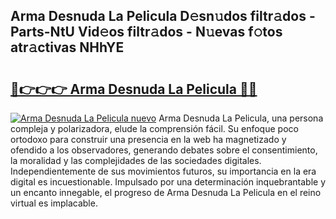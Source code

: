 ## Arma Desnuda La Pelicula D𝚎sn𝚞dos filtr𝚊dos - Parts-NtU Vid𝚎os filtr𝚊dos - N𝚞evas f𝚘tos atr𝚊ctivas NHhYE

# <h2><a href="http://mb4moi.tromn.icu/?c=Arma+Desnuda+La+Pelicula">🔗👉👉👉 Arma Desnuda La Pelicula 🔗🔗</a></h2>

[![Arma Desnuda La Pelicula nuevo](https://i.imgur.com/pEAQMta.gif)](http://mb4moi.tromn.icu/?c=Arma+Desnuda+La+Pelicula)
Arma Desnuda La Pelicula, una persona compleja y polarizadora, elude la comprensión fácil. Su enfoque poco ortodoxo para construir una presencia en la web ha magnetizado y ofendido a los observadores, generando debates sobre el consentimiento, la moralidad y las complejidades de las sociedades digitales. Independientemente de sus movimientos futuros, su importancia en la era digital es incuestionable. Impulsado por una determinación inquebrantable y un encanto innegable, el progreso de Arma Desnuda La Pelicula en el reino virtual es implacable.
